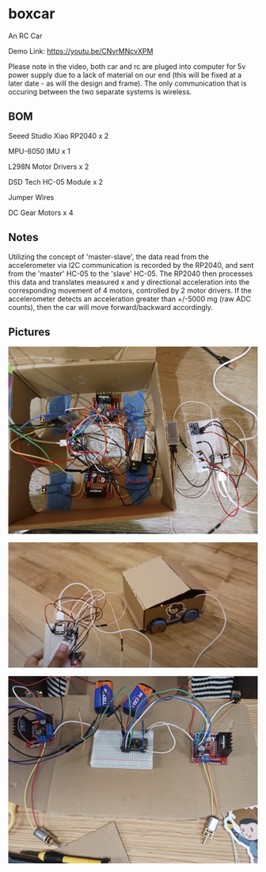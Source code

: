 # boxcar

An RC Car

Demo Link: https://youtu.be/CNvrMNcvXPM

Please note in the video, both car and rc are pluged into computer for 5v power supply due to a lack of material on our end (this will be fixed at a later date - as will the design and frame). The only communication that is occuring between the two separate systems is wireless. 

## BOM

Seeed Studio Xiao RP2040 x 2

MPU-6050 IMU x 1

L298N Motor Drivers x 2

DSD Tech HC-05 Module x 2

Jumper Wires

DC Gear Motors x 4

## Notes

Utilizing the concept of 'master-slave', the data read from the accelerometer via I2C communication is recorded by the RP2040, and sent from the 'master' HC-05 to the 'slave' HC-05. The RP2040 then processes this data and translates measured x and y directional acceleration into the corresponding movement of 4 motors, controlled by 2 motor drivers. If the accelerometer detects an acceleration greater than +/-5000 mg (raw ADC counts), then the car will move forward/backward accordingly. 

## Pictures

![alt text](images/20250725_234653.jpg)

![alt text](images/car.png)

![alt text](<images/20250714_041952 (1).jpg>)
